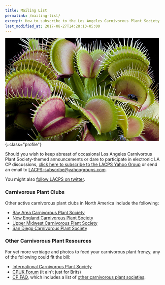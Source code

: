 ```yaml
---
title: Mailing List
permalink: /mailing-list/
excerpt: How to subscribe to the Los Angeles Carnivorous Plant Society mailing list.
last_modified_at: 2017-08-27T14:28:13-05:00
---
```


![Photograph of Ivan Snyder's venus flytrap - a carnivorous plant - an an LACPS meeting in Los Angeles, California](/sites/default/files/photos/5_17364713682c96f32f38.jpg){::class="profile"}

Should you wish to keep abreast of occasional Los Angeles Carnivorous Plant Society-themed announcements or dare to participate in electronic LA CP discussions, [click here to subscribe to the LACPS Yahoo Group](https://groups.yahoo.com/neo/groups/LACPS/info) or send an email to [LACPS-subscribe@yahoogroups.com](mailto:LACPS-subscribe@yahoogroups.com).

You might also [follow LACPS on twitter](https://twitter.com/lacarnivores).

### Carnivorous Plant Clubs

Other active carnivorous plant clubs in North America include the following:
* [Bay Area Carnivorous Plant Society](http://www.bacps.org)
* [New England Carnivorous Plant Society](http://www.necps.org)
* [Upper Midwest Carnivorous Plant Society](http://umcps.net)
* [San Diego Carnivorous Plant Society](http://www.sandiegocarnivorousplantsociety.com/)

### Other Carnivorous Plant Resources

For yet more verbiage and photos to feed your carnivorous plant frenzy, any of the following could fit the bill:
* [International Carnivorous Plant Society](http://carnivorousplants.org/)
* [CPUK Forum](http://www.cpukforum.com/) (it ain't just for Brits)
* [CP FAQ](http://www.sarracenia.com/faq.html), which includes a list of [other carnivorous plant societies](http://sarracenia.com/faq/faq6100.html).
